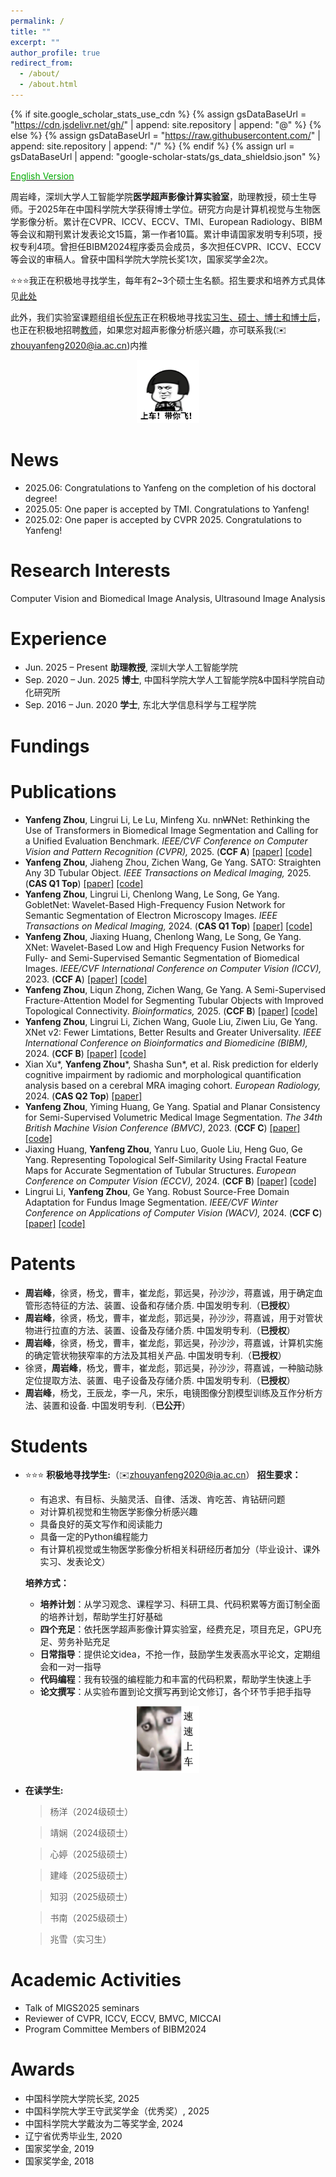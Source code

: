 ```yaml
---
permalink: /
title: ""
excerpt: ""
author_profile: true
redirect_from: 
  - /about/
  - /about.html
---
```


{% if site.google_scholar_stats_use_cdn %}
{% assign gsDataBaseUrl = "https://cdn.jsdelivr.net/gh/" | append: site.repository | append: "@" %}
{% else %}
{% assign gsDataBaseUrl = "https://raw.githubusercontent.com/" | append: site.repository | append: "/" %}
{% endif %}
{% assign url = gsDataBaseUrl | append: "google-scholar-stats/gs_data_shieldsio.json" %}

<span class='anchor' id='about-me'></span>

<!-- ### ✉️ E-mail: zhouyanfeng2020@ia.ac.cn     📃 CV: [yanfeng-zhou.github.io](https://yanfeng-zhou.github.io/) 🎓 [Google Schloar](https://scholar.google.com/citations?user=HzOiEEYAAAAJ&hl=zh-CN)     :octocat: Github Github -->

[<span style="color:#00AA00">English Version</span>](/en/)

周岩峰，深圳大学人工智能学院**医学超声影像计算实验室**，助理教授，硕士生导师。于2025年在中国科学院大学获得博士学位。研究方向是计算机视觉与生物医学影像分析。累计在CVPR、ICCV、ECCV、TMI、European Radiology、BIBM等会议和期刊累计发表论文15篇，第一作者10篇。累计申请国家发明专利5项，授权专利4项。曾担任BIBM2024程序委员会成员，多次担任CVPR、ICCV、ECCV等会议的审稿人。曾获中国科学院大学院长奖1次，国家奖学金2次。

⭐⭐⭐我正在积极地寻找学生，每年有2~3个硕士生名额。招生要求和培养方式具体见[此处](#students)

此外，我们实验室课题组组长[倪东](https://bdsc.szu.edu.cn/teachers/graduate/33e63142-7b2f-4109-a38d-9d03bd6ee762)正在积极地寻找[实习生、硕士、博士和博士后](https://mp.weixin.qq.com/s?__biz=MzkyMjM4NzI5NQ==&mid=2247507562&idx=1&sn=660753ea70474b6f2b5094f30a9ac88d&chksm=c01c3dd157a72714db20cd71a2d1e47daf38a6530506f46d50875f0fc22ec1b21fcf8c85d9ce&sessionid=1747875280&scene=126&clicktime=1747887726&enterid=1747887726&subscene=10000&ascene=3&fasttmpl_type=0&fasttmpl_fullversion=7742223-zh_CN-zip&fasttmpl_flag=0&realreporttime=1747887726633&devicetype=android-33&version=28003a3e&abtest_cookie=AAACAA%3D%3D&lang=zh_CN&session_us=gh_b537f70e38ab&countrycode=CN&exportkey=n_ChQIAhIQCLTRib%2Bl9Y%2BEhlvQKr9oLBLxAQIE97dBBAEAAAAAAGmpC4QnCFAAAAAOpnltbLcz9gKNyK89dVj03N7akA8H3iccNXns1HG5ysyeC6Mf6RTp6CoPKCNnLzjmzn7dBGuUgm%2Bcuazy7ztdwUFdXRG%2FSodRDp%2B9jSvzUpspvMy35meQqTy3uC0exwr1c7JW9QmVJ3uIJJFOMqDOATh%2Bi%2BdXBvZDGNlmJwOP9ixXnIUN%2FfVzP42isjIvFB6REHUFuyC%2F2bST0f1LNSMDiKKTVwtHNjsD8ujRHt3A2ywbQ9o6nLiK52KAbeqt4wbH549eaxiRLc0qqXJna9Wv6CcIeBuwOBS1k9Y%3D&pass_ticket=mfmpNw4NnIiu6hs7IIRKJOnaamOtYCtLGfx8fmn3S5ika7ENYwWGVjf3AnkKMUuv&wx_header=3)，也正在积极地招聘[教师](https://mp.weixin.qq.com/s?__biz=MzkyMjM4NzI5NQ==&mid=2247507558&idx=1&sn=ff5c2cd993a4d75bca64ac21c156ab1f&chksm=c065bc2f95246049e93507d6d5f21b8818183e6de60537e126e2471ba48fff9f682115bdaa3c&sessionid=1747875280&scene=126&clicktime=1747887889&enterid=1747887889&subscene=10000&ascene=3&fasttmpl_type=0&fasttmpl_fullversion=7742223-zh_CN-zip&fasttmpl_flag=0&realreporttime=1747887889812&devicetype=android-33&version=28003a3e&nettype=WIFI&abtest_cookie=AAACAA%3D%3D&lang=zh_CN&session_us=gh_b537f70e38ab&countrycode=CN&exportkey=n_ChQIAhIQ9ktqzXi6RNV40bu%2Bbk22xxLxAQIE97dBBAEAAAAAAKl5Gf%2BD5HEAAAAOpnltbLcz9gKNyK89dVj02JD3%2FFxunifWx3CVJLxiRvZ5BVYOUs1r%2FPlnbB9HSi6%2Bo5OtIOvlUmI6lJRK2Sgdvtq8up2I7o0CJDnlbsDwuHDQFtmkm%2Bntg4bARK0V2K%2Brtm4BYCxT7kLGnyGIQ0NdtEoow9KeP6o5TsrqvWuLFq%2FDZfKeG%2FbUVN2FN8%2BHAAvN5snRpRG0PSOlT5ykHKELzuNKUFbYxG2cjgBFKBqRH6X1hzhxaD%2BEOWTHsUZTnNGNU9o0W8ztfJEB%2F3YKFF3oWibKBkhjeYhru9I%3D&pass_ticket=D%2F6Stu6xc0zyF1YXaFAx9Bwb5PivZV18xQcrVI9ZMy8ytuuFUSQIFnFVKN35BtED&wx_header=3)，如果您对超声影像分析感兴趣，亦可联系我(✉️<span style="color:blue">zhouyanfeng2020@ia.ac.cn</span>)内推

<p align="center">
  <img src="https://raw.githubusercontent.com/Yanfeng-Zhou/Yanfeng-Zhou/main/731290e70ede6d84042ef173fb53656d.gif" alt="Get on board quickly" style="width:20%;">
</p>


# News
- 2025.06: Congratulations to Yanfeng on the completion of his doctoral degree!
- 2025.05: One paper is accepted by TMI. Congratulations to Yanfeng!
- 2025.02: One paper is accepted by CVPR 2025. Congratulations to Yanfeng!

# Research Interests
Computer Vision and Biomedical Image Analysis, Ultrasound Image Analysis

# Experience

- Jun. 2025 – Present **助理教授**, 深圳大学人工智能学院
- Sep. 2020 – Jun. 2025 **博士**, 中国科学院大学人工智能学院&中国科学院自动化研究所
- Sep. 2016 – Jun. 2020 **学士**, 东北大学信息科学与工程学院

# Fundings

# Publications
- **Yanfeng Zhou**, Lingrui Li, Le Lu, Minfeng Xu. nn~~W~~Net: Rethinking the Use of Transformers in Biomedical Image Segmentation and Calling for a Unified Evaluation Benchmark. *IEEE/CVF Conference on Computer Vision and Pattern Recognition (CVPR),* 2025. (**CCF A**) [[paper]](https://) [[code]](https://github.com/Yanfeng-Zhou/nnWNet)
- **Yanfeng Zhou**, Jiaheng Zhou, Zichen Wang, Ge Yang. SATO: Straighten Any 3D Tubular Object. *IEEE Transactions on Medical Imaging,* 2025. (**CAS Q1 Top**) [[paper]](https://ieeexplore.ieee.org/document/11007670) [[code]](https://github.com/Yanfeng-Zhou/SATO)
- **Yanfeng Zhou**, Lingrui Li, Chenlong Wang, Le Song, Ge Yang. GobletNet: Wavelet-Based High-Frequency Fusion Network for Semantic Segmentation of Electron Microscopy Images. *IEEE Transactions on Medical Imaging,* 2024. (**CAS Q1 Top**) [[paper]](https://ieeexplore.ieee.org/abstract/document/10705356) [[code]](https://github.com/Yanfeng-Zhou/GobletNet)
- **Yanfeng Zhou**, Jiaxing Huang, Chenlong Wang, Le Song, Ge Yang. XNet: Wavelet-Based Low and High Frequency Fusion Networks for Fully- and Semi-Supervised Semantic Segmentation of Biomedical Images. *IEEE/CVF International Conference on Computer Vision (ICCV),* 2023. (**CCF A**) [[paper]](https://openaccess.thecvf.com/content/ICCV2023/html/Zhou_XNet_Wavelet-Based_Low_and_High_Frequency_Fusion_Networks_for_Fully-_ICCV_2023_paper.html) [[code]](https://github.com/Yanfeng-Zhou/XNet)
- **Yanfeng Zhou**, Liqun Zhong, Zichen Wang, Ge Yang. A Semi-Supervised Fracture-Attention Model for Segmenting Tubular Objects with Improved Topological Connectivity. *Bioinformatics,* 2025. (**CCF B**) [[paper]](https://academic.oup.com/bioinformatics/article/41/1/btaf013/7952012) [[code]](https://github.com/Yanfeng-Zhou/SSFA)
- **Yanfeng Zhou**, Lingrui Li, Zichen Wang, Guole Liu, Ziwen Liu, Ge Yang. XNet v2: Fewer Limtations, Better Results and Greater Universality. *IEEE International Conference on Bioinformatics and Biomedicine (BIBM),* 2024. (**CCF B**) [[paper]](https://ieeexplore.ieee.org/abstract/document/10822699) [[code]](https://github.com/Yanfeng-Zhou/XNetv2)
- Xian Xu*, **Yanfeng Zhou***, Shasha Sun*, et al. Risk prediction for elderly cognitive impairment by radiomic and morphological quantification analysis based on a cerebral MRA imaging cohort. *European Radiology,* 2024. (**CAS Q2 Top**) [[paper]](https://link.springer.com/article/10.1007/s00330-024-11336-9)
- **Yanfeng Zhou**, Yiming Huang, Ge Yang. Spatial and Planar Consistency for Semi-Supervised Volumetric Medical Image Segmentation. *The 34th British Machine Vision Conference (BMVC)*, 2023. (**CCF C**) [[paper]](https://proceedings.bmvc2023.org/84/) [[code]](https://github.com/Yanfeng-Zhou/SPC)
- Jiaxing Huang, **Yanfeng Zhou**, Yanru Luo, Guole Liu, Heng Guo, Ge Yang. Representing Topological Self-Similarity Using Fractal Feature Maps for Accurate Segmentation of Tubular Structures. *European Conference on Computer Vision (ECCV),* 2024. (**CCF B**) [[paper]](https://link.springer.com/chapter/10.1007/978-3-031-73404-5_9) [[code]](https://github.com/cbmi-group/FFM-Multi-Decoder-Network)
- Lingrui Li, **Yanfeng Zhou**, Ge Yang. Robust Source-Free Domain Adaptation for Fundus Image Segmentation. *IEEE/CVF Winter Conference on Applications of Computer Vision (WACV),* 2024. (**CCF C**) [[paper]](https://openaccess.thecvf.com/content/WACV2024/html/Li_Robust_Source-Free_Domain_Adaptation_for_Fundus_Image_Segmentation_WACV_2024_paper.html) [[code]](https://github.com/LinGrayy/PLPB)

# Patents
- **周岩峰**，徐贤，杨戈，曹丰，崔龙彪，郭远昊，孙沙沙，蒋嘉诚，用于确定血管形态特征的方法、装置、设备和存储介质. 中国发明专利.（**已授权**）
- **周岩峰**，徐贤，杨戈，曹丰，崔龙彪，郭远昊，孙沙沙，蒋嘉诚，用于对管状物进行拉直的方法、装置、设备及存储介质. 中国发明专利.（**已授权**）
- **周岩峰**，徐贤，杨戈，曹丰，崔龙彪，郭远昊，孙沙沙，蒋嘉诚，计算机实施的确定管状物狭窄率的方法及其相关产品. 中国发明专利.（**已授权**）
- 徐贤，**周岩峰**，杨戈，曹丰，崔龙彪，郭远昊，孙沙沙，蒋嘉诚，一种脑动脉定位提取方法、装置、电子设备及存储介质. 中国发明专利.（**已授权**）
- **周岩峰**，杨戈，王辰龙，李一凡，宋乐，电镜图像分割模型训练及互作分析方法、装置和设备. 中国发明专利.（**已公开**）

# Students
- ⭐⭐⭐ **积极地寻找学生:**（✉️<span style="color:blue">zhouyanfeng2020@ia.ac.cn</span>）
**招生要求：**
	- 有追求、有目标、头脑灵活、自律、活泼、肯吃苦、肯钻研问题
	- 对计算机视觉和生物医学影像分析感兴趣
	- 具备良好的英文写作和阅读能力
	- 具备一定的Python编程能力
	- 有计算机视觉或生物医学影像分析相关科研经历者加分（毕业设计、课外实习、发表论文）

	**培养方式：**
	- **培养计划**：从学习观念、课程学习、科研工具、代码积累等方面订制全面的培养计划，帮助学生打好基础
	- **四个充足**：依托医学超声影像计算实验室，经费充足，项目充足，GPU充足、劳务补贴充足
	- **日常指导**：提供论文idea，不抢一作，鼓励学生发表高水平论文，定期组会和一对一指导
	- **代码编程**：我有较强的编程能力和丰富的代码积累，帮助学生快速上手
	- **论文撰写**：从实验布置到论文撰写再到论文修订，各个环节手把手指导

<p align="center">
  <img src="https://raw.githubusercontent.com/Yanfeng-Zhou/Yanfeng-Zhou/main/Getonboardquickly.png" alt="Get on board quickly" style="width:20%;">
</p>

- **在读学生:**
  > 杨洋（2024级硕士）

  > 靖娴（2024级硕士）

  > 心婷（2025级硕士）

  > 建峰（2025级硕士）

  > 知羽（2025级硕士）

  > 书南（2025级硕士）

  > 兆雪（实习生）
	

# Academic Activities
- Talk of MIGS2025 seminars
- Reviewer of CVPR, ICCV, ECCV, BMVC, MICCAI
- Program Committee Members of BIBM2024

# Awards
- 中国科学院大学院长奖, 2025
- 中国科学院大学王守武奖学金（优秀奖）, 2025
- 中国科学院大学戴汝为二等奖学金, 2024
- 辽宁省优秀毕业生, 2020
- 国家奖学金, 2019
- 国家奖学金, 2018
